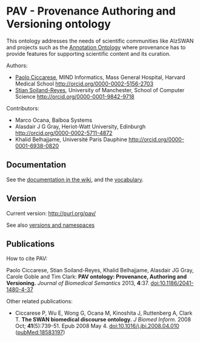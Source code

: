 # PAV - Provenance Authoring and Versioning ontology

This ontology addresses the needs of scientific communities like 
AlzSWAN and projects such as the 
[Annotation Ontology](http://code.google.com/p/annotation-ontology/) where provenance 
has to provide features for supporting scientific content and its curation.


Authors:

* [Paolo Ciccarese](http://www.paolociccarese.info/), MIND Informatics, Mass General Hospital, Harvard Medical School http://orcid.org/0000-0002-5156-2703
* [Stian Soiland-Reyes](http://soiland-reyes.com/stian/work/), University of Manchester, School of Computer Science  http://orcid.org/0000-0001-9842-9718

Contributors:

* Marco Ocana, Balboa Systems
* Alasdair J G Gray,  Heriot-Watt University, Edinburgh http://orcid.org/0000-0002-5711-4872
* Khalid Belhajjame, Université Paris Dauphine http://orcid.org/0000-0001-6938-0820

## Documentation

See the [documentation in the wiki](https://github.com/pav-ontology/pav/wiki/), and the 
[vocabulary](http://purl.org/pav/html).

## Version

Current version: http://purl.org/pav/

See also [versions and namespaces](https://github.com/pav-ontology/pav/wiki/Versions)

## Publications

How to cite PAV:

Paolo Ciccarese, Stian Soiland-Reyes, Khalid Belhajjame, Alasdair JG Gray, Carole Goble and Tim Clark:
**PAV ontology: Provenance, Authoring and Versioning.** 
*Journal of Biomedical Semantics* 2013, **4**:37. [doi:10.1186/2041-1480-4-37](http://dx.doi.org/10.1186/2041-1480-4-37)

Other related publications:

 * Ciccarese P, Wu E, Wong G, Ocana M, Kinoshita J, Ruttenberg A, Clark T. **The SWAN biomedical discourse ontology.** *J Biomed Inform.* 2008 Oct; **41**(5):739-51. Epub 2008 May 4. [doi:10.1016/j.jbi.2008.04.010](10.1016/j.jbi.2008.04.010) ([pubMed:18583197](http://www.ncbi.nlm.nih.gov/pubmed/18583197)) 
